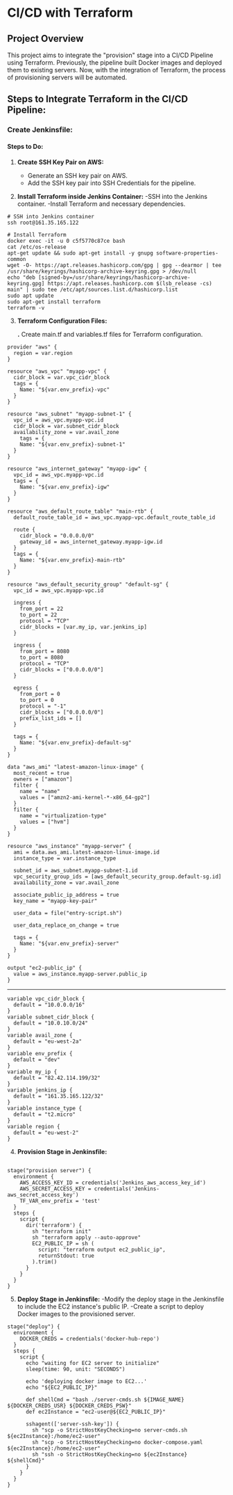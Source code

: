 # CI/CD with Terraform

## Project Overview

This project aims to integrate the "provision" stage into a CI/CD Pipeline using Terraform. Previously, the pipeline built Docker images and deployed them to existing servers. Now, with the integration of Terraform, the process of provisioning servers will be automated.

## Steps to Integrate Terraform in the CI/CD Pipeline:

### Create Jenkinsfile:

#### Steps to Do:

1. **Create SSH Key Pair on AWS:**
   - Generate an SSH key pair on AWS.
   - Add the SSH key pair into SSH Credentials for the pipeline.

2. **Install Terraform inside Jenkins Container:**
   -SSH into the Jenkins container.
   -Install Terraform and necessary dependencies.

```
# SSH into Jenkins container
ssh root@161.35.165.122

# Install Terraform
docker exec -it -u 0 c5f5770c87ce bash
cat /etc/os-release
apt-get update && sudo apt-get install -y gnupg software-properties-common
wget -O- https://apt.releases.hashicorp.com/gpg | gpg --dearmor | tee /usr/share/keyrings/hashicorp-archive-keyring.gpg > /dev/null
echo "deb [signed-by=/usr/share/keyrings/hashicorp-archive-keyring.gpg] https://apt.releases.hashicorp.com $(lsb_release -cs) main" | sudo tee /etc/apt/sources.list.d/hashicorp.list
sudo apt update
sudo apt-get install terraform
terraform -v
```

3. **Terraform Configuration Files:**

   **.** Create main.tf and variables.tf files for Terraform configuration.

```
provider "aws" {
  region = var.region
}

resource "aws_vpc" "myapp-vpc" {
  cidr_block = var.vpc_cidr_block
  tags = {
    Name: "${var.env_prefix}-vpc"
  }
}

resource "aws_subnet" "myapp-subnet-1" {
  vpc_id = aws_vpc.myapp-vpc.id
  cidr_block = var.subnet_cidr_block
  availability_zone = var.avail_zone
    tags = {
    Name: "${var.env_prefix}-subnet-1"
  }
}

resource "aws_internet_gateway" "myapp-igw" {
  vpc_id = aws_vpc.myapp-vpc.id
  tags = {
    Name: "${var.env_prefix}-igw"
  }
}

resource "aws_default_route_table" "main-rtb" {
  default_route_table_id = aws_vpc.myapp-vpc.default_route_table_id

  route {
    cidr_block = "0.0.0.0/0"
    gateway_id = aws_internet_gateway.myapp-igw.id
  }
  tags = {
    Name: "${var.env_prefix}-main-rtb"
  }
}

resource "aws_default_security_group" "default-sg" {
  vpc_id = aws_vpc.myapp-vpc.id

  ingress {
    from_port = 22
    to_port = 22
    protocol = "TCP"
    cidr_blocks = [var.my_ip, var.jenkins_ip]
  }

  ingress {
    from_port = 8080
    to_port = 8080
    protocol = "TCP"
    cidr_blocks = ["0.0.0.0/0"]
  }

  egress {
    from_port = 0
    to_port = 0
    protocol = "-1"
    cidr_blocks = ["0.0.0.0/0"]
    prefix_list_ids = []
  }

  tags = {
    Name: "${var.env_prefix}-default-sg"
  }
}

data "aws_ami" "latest-amazon-linux-image" {
  most_recent = true
  owners = ["amazon"]
  filter {
    name = "name" 
    values = ["amzn2-ami-kernel-*-x86_64-gp2"]
  }
  filter {
    name = "virtualization-type"
    values = ["hvm"]
  }
}

resource "aws_instance" "myapp-server" {
  ami = data.aws_ami.latest-amazon-linux-image.id
  instance_type = var.instance_type

  subnet_id = aws_subnet.myapp-subnet-1.id
  vpc_security_group_ids = [aws_default_security_group.default-sg.id]
  availability_zone = var.avail_zone

  associate_public_ip_address = true
  key_name = "myapp-key-pair"

  user_data = file("entry-script.sh")

  user_data_replace_on_change = true

  tags = {
    Name: "${var.env_prefix}-server"
  }
}

output "ec2-public_ip" {
  value = aws_instance.myapp-server.public_ip
}
```

---

```
variable vpc_cidr_block {
  default = "10.0.0.0/16"
}
variable subnet_cidr_block {
  default = "10.0.10.0/24"
}
variable avail_zone {
  default = "eu-west-2a"
}
variable env_prefix {
  default = "dev"
}
variable my_ip {
  default = "82.42.114.199/32"
}
variable jenkins_ip {
  default = "161.35.165.122/32"
}
variable instance_type {
  default = "t2.micro"
}
variable region {
  default = "eu-west-2"
}
```

4. **Provision Stage in Jenkinsfile:**

```

stage("provision server") {
  environment {
    AWS_ACCESS_KEY_ID = credentials('Jenkins_aws_access_key_id')
    AWS_SECRET_ACCESS_KEY = credentials('Jenkins-aws_secret_access_key')
    TF_VAR_env_prefix = 'test'
  }
  steps {
    script {
      dir('terraform') {
        sh "terraform init"
        sh "terraform apply --auto-approve"
        EC2_PUBLIC_IP = sh (
          script: "terraform output ec2_public_ip",
          returnStdout: true
        ).trim()
      }
    }
  } 
}

```

5. **Deploy Stage in Jenkinsfile:**
   -Modify the deploy stage in the Jenkinsfile to include the EC2 instance's public IP.
   -Create a script to deploy Docker images to the provisioned server.

```
stage("deploy") {
  environment {
    DOCKER_CREDS = credentials('docker-hub-repo')
  }
  steps {
    script {
      echo "waiting for EC2 server to initialize"
      sleep(time: 90, unit: "SECONDS")

      echo 'deploying docker image to EC2...'
      echo "${EC2_PUBLIC_IP}"      

      def shellCmd = "bash ./server-cmds.sh ${IMAGE_NAME} ${DOCKER_CREDS_USR} ${DOCKER_CREDS_PSW}"
      def ec2Instance = "ec2-user@${EC2_PUBLIC_IP}"

      sshagent(['server-ssh-key']) {
        sh "scp -o StrictHostKeyChecking=no server-cmds.sh ${ec2Instance}:/home/ec2-user"
        sh "scp -o StrictHostKeyChecking=no docker-compose.yaml ${ec2Instance}:/home/ec2-user"
        sh "ssh -o StrictHostKeyChecking=no ${ec2Instance} ${shellCmd}"
      }
    }
  }
}
```
